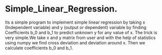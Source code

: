 # Simple_Linear_Regression.
Its a simple program to implement simple linear regression by taking x (Independent variable) and y (output or dependent) variable by finding Coefficients b_0 and b_1 to predict unknown y for any value of x.
The trick is very simple.We take x and y matrix from user and with the help of statistics using numpy we find cross deviation and deviation around x.
Then we calculate coefficients b_0 and b_1.
